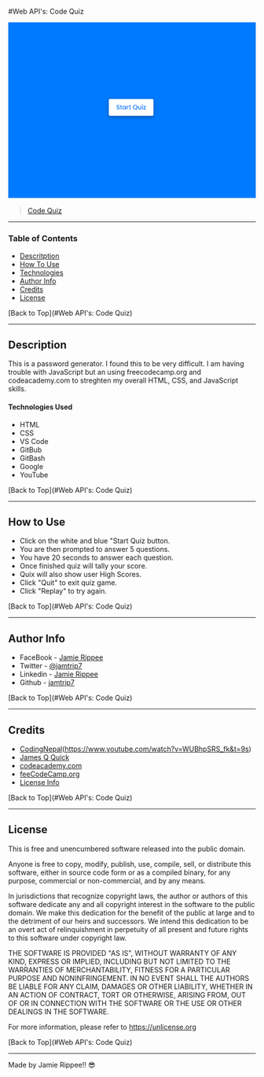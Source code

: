 #Web API's: Code Quiz

![Project Image](https://github.com/jamtrip7/code-quiz/blob/main/assets/Screenshot/code-quiz-screenshot.png)

> [Code Quiz](https://jamtrip7.github.io/code-quiz/)

---

### Table of Contents

- [Descritption](#description)
- [How To Use](#how-to-use)
- [Technologies](#technologies)
- [Author Info](#author-info)
- [Credits](#credits)
- [License](#license)

[Back to Top](#Web API's: Code Quiz)

---

## Description

This is a password generator. I found this to be very difficult. I am having trouble with JavaScript but an using freecodecamp.org and codeacademy.com to streghten my overall HTML, CSS, and JavaScript skills.

#### Technologies Used

- HTML
- CSS
- VS Code
- GitBub
- GitBash
- Google
- YouTube

[Back to Top](#Web API's: Code Quiz)

---

## How to Use

- Click on the white and blue "Start Quiz button. 
- You are then prompted to answer 5 questions.
- You have 20 seconds to answer each question.
- Once finished quiz will tally your score.
- Quix will also show user High Scores.
- Click "Quit" to exit quiz game.
- Click "Replay" to try again.

[Back to Top](#Web API's: Code Quiz)

---

## Author Info

- FaceBook - [Jamie Rippee](https://www.facebook.com/jamie.rippee.1/)
- Twitter - [@jamtrip7](https://twitter.com/jamtrip7)
- Linkedin - [Jamie Rippee](https://www.linkedin.com/in/jamie-rippee-28316513/)
- Github - [jamtrip7](https://github.com/jamtrip7)

[Back to Top](#Web API's: Code Quiz)

---

## Credits


- [CodingNepal](https://www.youtube.com/watch?v=pQr4O1OITJo&t=1143s)(https://www.youtube.com/watch?v=WUBhpSRS_fk&t=9s)
- [James Q Quick](https://www.youtube.com/watch?v=DFhmNLKwwGw)
- [codeacademy.com](https://www.codeacdemy.com)
- [feeCodeCamp.org](https://www.freecodecamp.org)
- [License Info](https://choosealicense.com/licenses/unlicense/#)

[Back to Top](#Web API's: Code Quiz)

---

## License

This is free and unencumbered software released into the public domain.

Anyone is free to copy, modify, publish, use, compile, sell, or
distribute this software, either in source code form or as a compiled
binary, for any purpose, commercial or non-commercial, and by any
means.

In jurisdictions that recognize copyright laws, the author or authors
of this software dedicate any and all copyright interest in the
software to the public domain. We make this dedication for the benefit
of the public at large and to the detriment of our heirs and
successors. We intend this dedication to be an overt act of
relinquishment in perpetuity of all present and future rights to this
software under copyright law.

THE SOFTWARE IS PROVIDED "AS IS", WITHOUT WARRANTY OF ANY KIND,
EXPRESS OR IMPLIED, INCLUDING BUT NOT LIMITED TO THE WARRANTIES OF
MERCHANTABILITY, FITNESS FOR A PARTICULAR PURPOSE AND NONINFRINGEMENT.
IN NO EVENT SHALL THE AUTHORS BE LIABLE FOR ANY CLAIM, DAMAGES OR
OTHER LIABILITY, WHETHER IN AN ACTION OF CONTRACT, TORT OR OTHERWISE,
ARISING FROM, OUT OF OR IN CONNECTION WITH THE SOFTWARE OR THE USE OR
OTHER DEALINGS IN THE SOFTWARE.

For more information, please refer to <https://unlicense.org>

[Back to Top](#Web API's: Code Quiz)

---

Made by Jamie Rippee!! 😎
